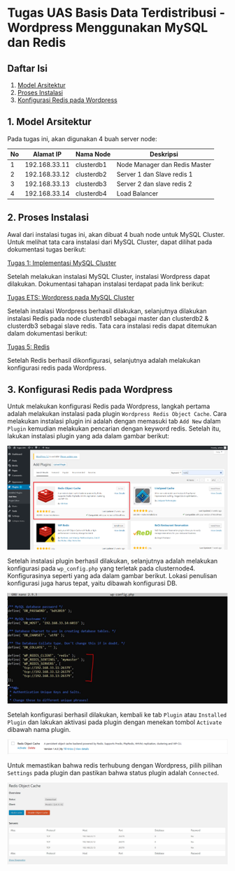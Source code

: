 # Tugas UAS Basis Data Terdistribusi - Wordpress Menggunakan MySQL dan Redis

## Daftar Isi
1. [Model Arsitektur](#1-model-arsitektur)
2. [Proses Instalasi](#2-proses-instalasi)
3. [Konfigurasi Redis pada Wordpress](#3-konfigurasi-redis-pada-wordpress)

## 1. Model Arsitektur
Pada tugas ini, akan digunakan 4 buah server node:

| No | Alamat IP | Nama Node | Deskripsi |
| --- | --- | --- | --- |
| 1 | 192.168.33.11 | clusterdb1 | Node Manager dan Redis Master |
| 2 | 192.168.33.12 | clusterdb2 | Server 1 dan Slave redis 1 |
| 3 | 192.168.33.13 | clusterdb3 | Server 2 dan slave redis 2|
| 4 | 192.168.33.14 | clusterdb4 | Load Balancer |

## 2. Proses Instalasi

Awal dari instalasi tugas ini, akan dibuat 4 buah node untuk MySQL Cluster. Untuk melihat tata cara instalasi dari MySQL Cluster, dapat dilihat pada dokumentasi tugas berikut: 

[Tugas 1: Implementasi MySQL Cluster](https://github.com/BeniTama/MySQL-Cluster-with-Load-Balancer)

Setelah melakukan instalasi MySQL Cluster, instalasi Wordpress dapat dilakukan. Dokumentasi tahapan instalasi terdapat pada link berikut:

[Tugas ETS: Wordpress pada MySQL Cluster](https://github.com/BeniTama/ETS-BDT-2019)

Setelah instalasi Wordpress berhasil dilakukan, selanjutnya dilakukan instalasi Redis pada node clusterdb1 sebagai master dan clusterdb2 & clusterdb3 sebagai slave redis. Tata cara instalasi redis dapat ditemukan dalam dokumentasi berikut:

[Tugas 5: Redis](https://github.com/BeniTama/BDT-NoSQL-2019/tree/master/tugas5-redis)

Setelah Redis berhasil dikonfigurasi, selanjutnya adalah melakukan konfigurasi redis pada Wordpress.

## 3. Konfigurasi Redis pada Wordpress

Untuk melakukan konfigurasi Redis pada Wordpress, langkah pertama adalah melakukan instalasi pada plugin ``Wordpress Redis Object Cache``. Cara melakukan instalasi plugin ini adalah dengan memasuki tab ``Add New`` dalam ``Plugin`` kemudian melakukan pencarian dengan keyword redis. Setelah itu, lakukan instalasi plugin yang ada dalam gambar berikut:

![](/uas/pictures/redis-plugin-install.png)

Setelah instalasi plugin berhasil dilakukan, selanjutnya adalah melakukan konfigurasi pada ``wp_config.php`` yang terletak pada clusternode4. Konfigurasinya seperti yang ada dalam gambar berikut. Lokasi penulisan konfigurasi juga harus tepat, yaitu dibawah konfigurasi DB.

![](/uas/pictures/wp-config-configuration.JPG)

Setelah konfigurasi berhasil dilakukan, kembali ke tab ``Plugin`` atau ``Installed Plugin`` dan lakukan aktivasi pada plugin dengan menekan tombol ``Activate`` dibawah nama plugin.

![](/uas/pictures/install_roc.png)

Untuk memastikan bahwa redis terhubung dengan Wordpress, pilih pilihan ``Settings`` pada plugin dan pastikan bahwa status plugin adalah ``Connected``.

![](/uas/pictures/redis-wordpress.JPG)




